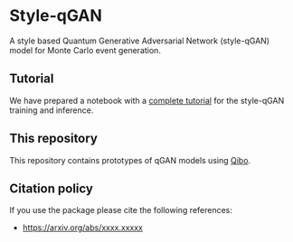 # Style-qGAN

A style based Quantum Generative Adversarial Network (style-qGAN) model for Monte Carlo event generation.

## Tutorial

We have prepared a notebook with a [complete tutorial](https://github.com/QTI-TH/style-qgan/blob/main/tutorial_notebook/style-qGAN-Tutorial.ipynb
) for the style-qGAN training and inference.

## This repository

This repository contains prototypes of qGAN models using [Qibo](https://github.com/qiboteam/qibo).

## Citation policy

If you use the package please cite the following references:
- https://arxiv.org/abs/xxxx.xxxxx
